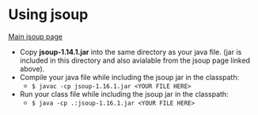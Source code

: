 # Using jsoup

[Main jsoup page](https://jsoup.org/)

* Copy **jsoup-1.14.1.jar** into the same directory as your java file. (jar is included in this directory and also avialable from the jsoup page linked above).
* Compile your java file while including the jsoup jar in the classpath:
  * `$ javac -cp jsoup-1.16.1.jar <YOUR FILE HERE>`
* Run your class file while including the jsoup jar in the classpath:
  * `$ java -cp .:jsoup-1.16.1.jar <YOUR FILE HERE>`
